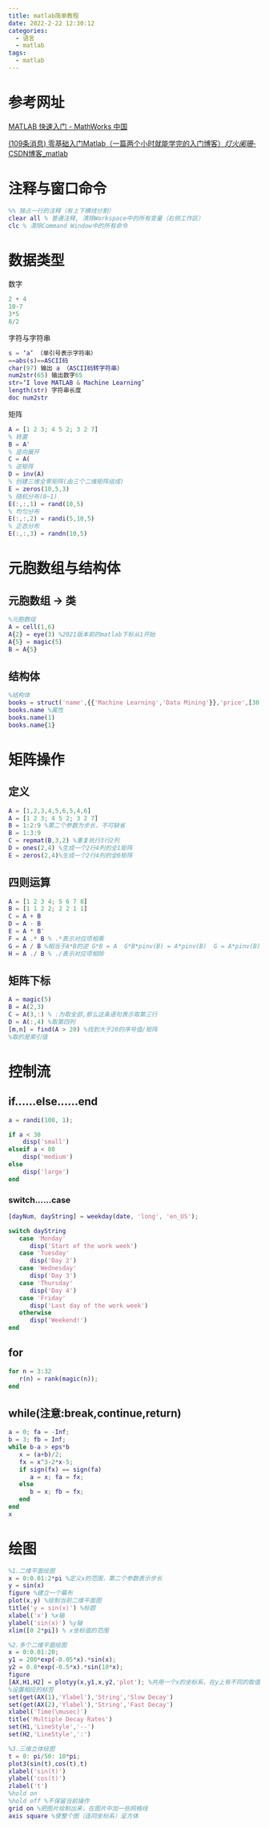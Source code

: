 ```yaml
---
title: matlab简单教程
date: 2022-2-22 12:30:12
categories:
  - 语言
  - matlab
tags:
  - matlab
---
```


# 参考网址

 [MATLAB 快速入门 - MathWorks 中国](https://ww2.mathworks.cn/help/matlab/getting-started-with-matlab.html) 

 [(109条消息) 零基础入门Matlab（一篇两个小时就能学完的入门博客）_灯火阑珊_-CSDN博客_matlab](https://blog.csdn.net/weixin_46125998/article/details/118991929?ops_request_misc=%7B%22request%5Fid%22%3A%22164551230116780366574080%22%2C%22scm%22%3A%2220140713.130102334..%22%7D&request_id=164551230116780366574080&biz_id=0&utm_medium=distribute.pc_search_result.none-task-blog-2~all~top_positive~default-1-118991929.pc_search_insert_es_download&utm_term=matlab&spm=1018.2226.3001.4187) 

# 注释与窗口命令

```matlab
%% 独占一行的注释（有上下横线分割）
clear all % 普通注释, 清除Workspace中的所有变量（右侧工作区）
clc % 清除Command Window中的所有命令
```

# 数据类型

数字

```matlab
2 + 4
10-7
3*5
8/2
```

 字符与字符串 

```matlab
s = ‘a’ （单引号表示字符串）
==abs(s)==ASCII码
char(97) 输出 a （ASCII码转字符串）
num2str(65) 输出数字65
str=‘I love MATLAB & Machine Learning’
length(str) 字符串长度
doc num2str
```

 矩阵 

```matlab
A = [1 2 3; 4 5 2; 3 2 7]
% 转置
B = A'
% 竖向展开
C = A(
% 逆矩阵
D = inv(A)
% 创建三维全零矩阵(由三个二维矩阵组成)
E = zeros(10,5,3)
% 随机分布(0~1)
E(:,:,1) = rand(10,5)
% 均匀分布
E(:,:,2) = randi(5,10,5)
% 正态分布
E(:,:,3) = randn(10,5)
```

# 元胞数组与结构体

## 元胞数组 -> 类

```matlab
%元胞数组
A = cell(1,6)
A{2} = eye(3) %2021版本前的matlab下标从1开始
A{5} = magic(5)
B = A{5}
```

## 结构体

```matlab
%结构体
books = struct('name',{{'Machine Learning','Data Mining'}},'price',[30,40])
books.name %属性
books.name(1)
books.name{1}
```

# 矩阵操作

## 定义

```matlab
A = [1,2,3,4,5,6,5,4,6]
A = [1 2 3; 4 5 2; 3 2 7]
B = 1:2:9 %第二个参数为步长，不可缺省
B = 1:3:9
C = repmat(B,3,2) %重复执行3行2列
D = ones(2,4) %生成一个2行4列的全1矩阵
E = zeros(2,4)%生成一个2行4列的全0矩阵
```

## 四则运算

```matlab
A = [1 2 3 4; 5 6 7 8]
B = [1 1 2 2; 2 2 1 1]
C = A + B
D = A - B
E = A * B'
F = A .* B % .*表示对应项相乘
G = A / B %相当于A*B的逆 G*B = A  G*B*pinv(B) = A*pinv(B)  G = A*pinv(B),相当于A乘B
H = A ./ B % ./表示对应项相除
```

## 矩阵下标

```matlab
A = magic(5)
B = A(2,3)
C = A(3,:) % :为取全部,那么这条语句表示取第三行
D = A(:,4) %取第四列
[m,n] = find(A > 20) %找到大于20的序号值/矩阵
%取的是索引值
```

# 控制流

## if......else......end

```matlab
a = randi(100, 1);

if a < 30
    disp('small')
elseif a < 80
    disp('medium')
else
    disp('large')
end
```

### switch......case

```matlab
[dayNum, dayString] = weekday(date, 'long', 'en_US');

switch dayString
   case 'Monday'
      disp('Start of the work week')
   case 'Tuesday'
      disp('Day 2')
   case 'Wednesday'
      disp('Day 3')
   case 'Thursday'
      disp('Day 4')
   case 'Friday'
      disp('Last day of the work week')
   otherwise
      disp('Weekend!')
end
```

## for

```matlab
for n = 3:32
   r(n) = rank(magic(n));
end
```

## while(注意:break,continue,return)

```matlab
a = 0; fa = -Inf;
b = 3; fb = Inf;
while b-a > eps*b
   x = (a+b)/2;
   fx = x^3-2*x-5;
   if sign(fx) == sign(fa)
      a = x; fa = fx;
   else
      b = x; fb = fx;
   end
end
x
```

# 绘图

```matlab
%1.二维平面绘图
x = 0:0.01:2*pi %定义x的范围，第二个参数表示步长
y = sin(x)
figure %建立一个幕布
plot(x,y) %绘制当前二维平面图
title('y = sin(x)') %标题
xlabel('x') %x轴
ylabel('sin(x)') %y轴
xlim([0 2*pi]) % x坐标值的范围
```

```matlab
%2.多个二维平面绘图
x = 0:0.01:20;
y1 = 200*exp(-0.05*x).*sin(x);
y2 = 0.8*exp(-0.5*x).*sin(10*x);
figure
[AX,H1,H2] = plotyy(x,y1,x,y2,'plot'); %共用一个x的坐标系，在y上有不同的取值
%设置相应的标签
set(get(AX(1),'Ylabel'),'String','Slow Decay')
set(get(AX(2),'Ylabel'),'String','Fast Decay')
xlabel('Time(\musec)')
title('Multiple Decay Rates')
set(H1,'LineStyle','--')
set(H2,'LineStyle',':')
```

```matlab
%3.三维立体绘图
t = 0: pi/50: 10*pi;
plot3(sin(t),cos(t),t)
xlabel('sin(t)')
ylabel('cos(t)')
zlabel('t')
%hold on
%hold off %不保留当前操作
grid on %把图片绘制出来，在图片中加一些网格线
axis square %使整个图（连同坐标系）呈方体
```

